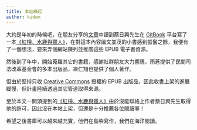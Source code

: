 ```yaml
---
title: 本站緣起
author: kidwm
---
```


大約是年初的時候吧，在朋友分享的[文章](http://gushi.tw/%E5%81%9C%E6%AD%A2%E6%A9%9F%E9%8B%B8%E8%BD%89%E5%8B%95%E7%9A%84%E5%8A%9B%E9%87%8F%EF%BC%9A%E4%B8%80%E4%BD%8D%E7%86%B1%E8%A1%80%E6%94%9D%E5%BD%B1%E8%A8%98%E8%80%85%EF%BC%8C%E7%94%A8%E9%8F%A1%E9%A0%AD/)中讀到蔡日興先生在 [GitBook](https://www.gitbook.com) 平台寫了一本[《紅檜、水鹿與獵人》](https://www.gitbook.com/book/jtsai/forest_deer_hunter/)，在對這本內容圖文並茂的小書感到振奮之餘，我便有了一個想法，要來弄個網站陳列並推廣這些 EPUB 電子書資源。

然後到了年中，開始蒐羅其它的書籍，感謝社群朋友大力響應，雨蒼提供了民間司法改革基金會的多本出版品，凍仁翔也提供了個人著作。

但由於堅持只收 [Creative Commons](http://creativecommons.tw/) 授權的 EPUB 出版品，因此收書上架的進展緩慢，但計畫陸續透過其它管道取得來源。

至於本文一開頭提到的[《紅檜、水鹿與獵人》](https://www.gitbook.com/book/jtsai/forest_deer_hunter/)由於沒能聯絡上作者蔡日興先生取得他的許可，因此沒在本站上架，但還是十分推薦各位閱讀喔！

希望之後書庫可以越來越充實，他們在島嶼寫作，我們在海洋閱讀。

